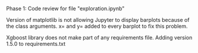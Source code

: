 Phase 1: Code review for file "exploration.ipynb"

Version of matplotlib is not allowing Jupyter to display barplots because of the class arguments. x= and y= added to every barplot to fix  this problem.

Xgboost library does not make part of any requirements file. Adding version 1.5.0 to requirements.txt

